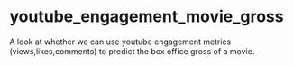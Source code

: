 # youtube_engagement_movie_gross
A look at whether we can use youtube engagement metrics (views,likes,comments) to predict the box office gross of a movie.
